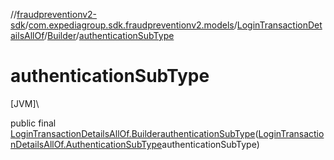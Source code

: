 //[fraudpreventionv2-sdk](../../../../index.md)/[com.expediagroup.sdk.fraudpreventionv2.models](../../index.md)/[LoginTransactionDetailsAllOf](../index.md)/[Builder](index.md)/[authenticationSubType](authentication-sub-type.md)

# authenticationSubType

[JVM]\

public final [LoginTransactionDetailsAllOf.Builder](index.md)[authenticationSubType](authentication-sub-type.md)([LoginTransactionDetailsAllOf.AuthenticationSubType](../-authentication-sub-type/index.md)authenticationSubType)
